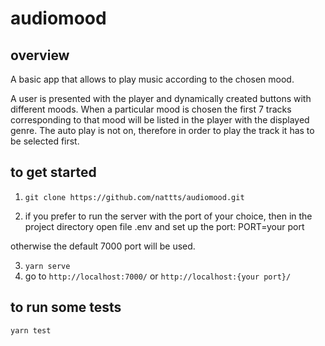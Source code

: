 # audiomood

## overview

A basic app that allows to play music according to the chosen mood.

 A user is presented with the player and dynamically created buttons with different moods. When a particular mood is chosen the first 7 tracks corresponding to that mood will be listed in the player with the displayed genre. The auto play is not on, therefore in order to play the track it has to be selected first.

## to get started
1. `git clone https://github.com/nattts/audiomood.git`

2. if you prefer to run the server with the port of your choice, then in the project directory open file .env and set up the port:
PORT=your port

otherwise the default 7000 port will be used.

3. `yarn serve`
4. go to `http://localhost:7000/` or `http://localhost:{your port}/`

## to run some tests

`yarn test`
